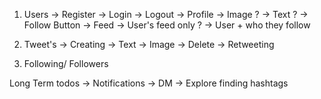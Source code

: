 1. Users
    -> Register
    -> Login
    -> Logout
    -> Profile
        -> Image ?
        -> Text ?
        -> Follow Button
    -> Feed
        -> User's feed only ?
        -> User + who they follow

2. Tweet's
    -> Creating
        -> Text
        -> Image
    -> Delete
    -> Retweeting

3. Following/ Followers

Long Term todos
-> Notifications
-> DM
-> Explore finding hashtags